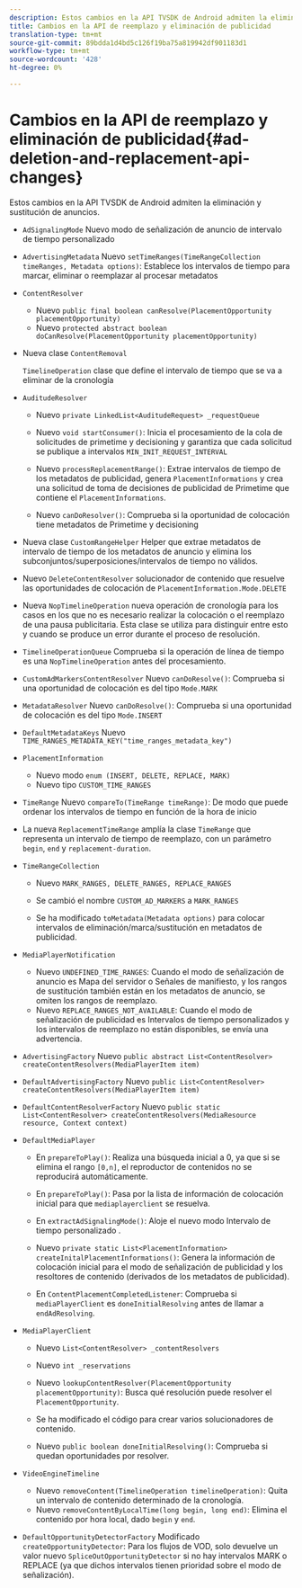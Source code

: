 ```yaml
---
description: Estos cambios en la API TVSDK de Android admiten la eliminación y sustitución de anuncios.
title: Cambios en la API de reemplazo y eliminación de publicidad
translation-type: tm+mt
source-git-commit: 89bdda1d4bd5c126f19ba75a819942df901183d1
workflow-type: tm+mt
source-wordcount: '428'
ht-degree: 0%

---
```



# Cambios en la API de reemplazo y eliminación de publicidad{#ad-deletion-and-replacement-api-changes}

Estos cambios en la API TVSDK de Android admiten la eliminación y sustitución de anuncios.

* `AdSignalingMode` Nuevo modo de señalización de anuncio de intervalo de tiempo personalizado

* `AdvertisingMetadata` Nuevo  `setTimeRanges(TimeRangeCollection timeRanges, Metadata options)`: Establece los intervalos de tiempo para marcar, eliminar o reemplazar al procesar metadatos

* `ContentResolver`

   * Nuevo `public final boolean canResolve(PlacementOpportunity placementOpportunity)`
   * Nuevo `protected abstract boolean doCanResolve(PlacementOpportunity placementOpportunity)`

* Nueva clase `ContentRemoval`

   `TimelineOperation` clase que define el intervalo de tiempo que se va a eliminar de la cronología

* `AuditudeResolver`

   * Nuevo `private LinkedList<AuditudeRequest> _requestQueue`
   * Nuevo `void startConsumer()`: Inicia el procesamiento de la cola de solicitudes de primetime y decisioning y garantiza que cada solicitud se publique a intervalos `MIN_INIT_REQUEST_INTERVAL`

   * Nuevo `processReplacementRange()`: Extrae intervalos de tiempo de los metadatos de publicidad, genera `PlacementInformations` y crea una solicitud de toma de decisiones de publicidad de Primetime que contiene el `PlacementInformations`.

   * Nuevo `canDoResolver()`: Comprueba si la oportunidad de colocación tiene metadatos de Primetime y decisioning

* Nueva clase `CustomRangeHelper` Helper que extrae metadatos de intervalo de tiempo de los metadatos de anuncio y elimina los subconjuntos/superposiciones/intervalos de tiempo no válidos.

* Nuevo `DeleteContentResolver` solucionador de contenido que resuelve las oportunidades de colocación de `PlacementInformation.Mode.DELETE`

* Nueva `NopTimelineOperation` nueva operación de cronología para los casos en los que no es necesario realizar la colocación o el reemplazo de una pausa publicitaria. Esta clase se utiliza para distinguir entre esto y cuando se produce un error durante el proceso de resolución.

* `TimelineOperationQueue` Comprueba si la operación de línea de tiempo es una  `NopTimelineOperation` antes del procesamiento.

* `CustomAdMarkersContentResolver` Nuevo  `canDoResolve()`: Comprueba si una oportunidad de colocación es del tipo  `Mode.MARK`

* `MetadataResolver` Nuevo  `canDoResolve()`: Comprueba si una oportunidad de colocación es del tipo  `Mode.INSERT`

* `DefaultMetadataKeys` Nuevo  `TIME_RANGES_METADATA_KEY("time_ranges_metadata_key")`

* `PlacementInformation`

   * Nuevo modo `enum (INSERT, DELETE, REPLACE, MARK)`
   * Nuevo tipo `CUSTOM_TIME_RANGES`

* `TimeRange` Nuevo  `compareTo(TimeRange timeRange)`: De modo que puede ordenar los intervalos de tiempo en función de la hora de inicio

* La nueva `ReplacementTimeRange` amplía la clase `TimeRange` que representa un intervalo de tiempo de reemplazo, con un parámetro `begin`, `end` y `replacement-duration`.

* `TimeRangeCollection`

   * Nuevo `MARK_RANGES, DELETE_RANGES, REPLACE_RANGES`
   * Se cambió el nombre `CUSTOM_AD_MARKERS` a `MARK_RANGES`

   * Se ha modificado `toMetadata(Metadata options)` para colocar intervalos de eliminación/marca/sustitución en metadatos de publicidad.

* `MediaPlayerNotification`

   * Nuevo `UNDEFINED_TIME_RANGES`: Cuando el modo de señalización de anuncio es Mapa del servidor o Señales de manifiesto, y los rangos de sustitución también están en los metadatos de anuncio, se omiten los rangos de reemplazo.
   * Nuevo `REPLACE_RANGES_NOT_AVAILABLE`: Cuando el modo de señalización de publicidad es Intervalos de tiempo personalizados y los intervalos de reemplazo no están disponibles, se envía una advertencia.

* `AdvertisingFactory` Nuevo  `public abstract List<ContentResolver> createContentResolvers(MediaPlayerItem item)`

* `DefaultAdvertisingFactory` Nuevo  `public List<ContentResolver> createContentResolvers(MediaPlayerItem item)`

* `DefaultContentResolverFactory` Nuevo  `public static List<ContentResolver> createContentResolvers(MediaResource resource, Context context)`

* `DefaultMediaPlayer`

   * En `prepareToPlay()`: Realiza una búsqueda inicial a 0, ya que si se elimina el rango `[0,n]`, el reproductor de contenidos no se reproducirá automáticamente.

   * En `prepareToPlay()`: Pasa por la lista de información de colocación inicial para que `mediaplayerclient` se resuelva.

   * En `extractAdSignalingMode()`: Aloje el nuevo modo Intervalo de tiempo personalizado .
   * Nuevo `private static List<PlacementInformation> createInitalPlacementInformations()`: Genera la información de colocación inicial para el modo de señalización de publicidad y los resoltores de contenido (derivados de los metadatos de publicidad).
   * En `ContentPlacementCompletedListener`: Comprueba si `mediaPlayerClient` es `doneInitialResolving` antes de llamar a `endAdResolving`.

* `MediaPlayerClient`

   * Nuevo `List<ContentResolver> _contentResolvers`
   * Nuevo `int _reservations`
   * Nuevo `lookupContentResolver(PlacementOpportunity placementOpportunity)`: Busca qué resolución puede resolver el `PlacementOpportunity`.

   * Se ha modificado el código para crear varios solucionadores de contenido.
   * Nuevo `public boolean doneInitialResolving()`: Comprueba si quedan oportunidades por resolver.

* `VideoEngineTimeline`

   * Nuevo `removeContent(TimelineOperation timelineOperation)`: Quita un intervalo de contenido determinado de la cronología.
   * Nuevo `removeContentByLocalTime(long begin, long end)`: Elimina el contenido por hora local, dado `begin` y `end`.

* `DefaultOpportunityDetectorFactory` Modificado  `createOpportunityDetector`: Para los flujos de VOD, solo devuelve un valor nuevo  `SpliceOutOpportunityDetector` si no hay intervalos MARK o REPLACE (ya que dichos intervalos tienen prioridad sobre el modo de señalización).


